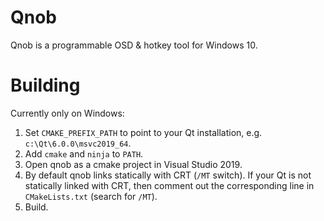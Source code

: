 Qnob
====
Qnob is a programmable OSD & hotkey tool for Windows 10.


Building
========

Currently only on Windows:
1. Set `CMAKE_PREFIX_PATH` to point to your Qt installation, e.g. `c:\Qt\6.0.0\msvc2019_64`.
2. Add `cmake` and `ninja` to `PATH`.
3. Open qnob as a cmake project in Visual Studio 2019.
4. By default qnob links statically with CRT (`/MT` switch). If your Qt is not statically linked with CRT, then comment out the corresponding line in `CMakeLists.txt` (search for `/MT`).
5. Build.
